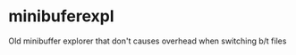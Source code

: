 minibuferexpl
=============

Old minibuffer explorer that don't causes overhead when switching b/t files